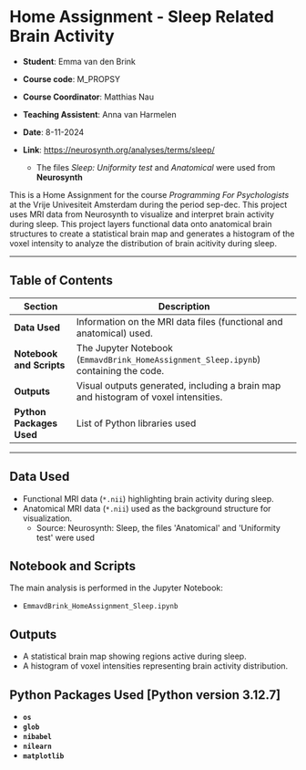 # Home Assignment - Sleep Related Brain Activity 

- **Student**: Emma van den Brink
- **Course code**: M_PROPSY
- **Course Coordinator**: Matthias Nau
- **Teaching Assistent**: Anna van Harmelen
- **Date**: 8-11-2024
- **Link**: https://neurosynth.org/analyses/terms/sleep/ 

    - The files *Sleep: Uniformity test* and *Anatomical* were used from **Neurosynth**

This is a Home Assignment for the course *Programming For Psychologists* at the Vrije Univesiteit Amsterdam during the period sep-dec. This project uses MRI data from Neurosynth to visualize and interpret brain activity during sleep. This project layers functional data onto anatomical brain structures to create a statistical brain map and generates a histogram of the voxel intensity to analyze the distribution of brain acitivity during sleep. 

---

## Table of Contents

| Section                 | Description                                                                       |
|-------------------------|-----------------------------------------------------------------------------------|
| **Data Used**            | Information on the MRI data files (functional and anatomical) used. |
| **Notebook and Scripts** | The Jupyter Notebook (`EmmavdBrink_HomeAssignment_Sleep.ipynb`) containing the code. |
| **Outputs**              | Visual outputs generated, including a brain map and histogram of voxel intensities. |
| **Python Packages Used** | List of Python libraries used                                   |

---
## Data Used
- Functional MRI data (`*.nii`) highlighting brain activity during sleep.  
- Anatomical MRI data (`*.nii`) used as the background structure for visualization.
    - Source: Neurosynth: Sleep, the files 'Anatomical' and 'Uniformity test' were used

## Notebook and Scripts
The main analysis is performed in the Jupyter Notebook:  
- `EmmavdBrink_HomeAssignment_Sleep.ipynb`  

## Outputs
- A statistical brain map showing regions active during sleep.  
- A histogram of voxel intensities representing brain activity distribution.  

## Python Packages Used [Python version 3.12.7]
- **`os`**
- **`glob`**
- **`nibabel`**
- **`nilearn`**
- **`matplotlib`**

